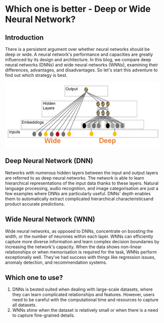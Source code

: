 # Which one is better - Deep or Wide Neural Network?

## Introduction
There is a persistent argument over whether neural networks should be deep or wide. A neural network's performance and capacities are greatly influenced by its design and architecture. In this blog, we compare deep neural networks (DNNs) and wide neural networks (WNNs), examining their differences, advantages, and disadvantages. So let's start this adventure to find out which strategy is best.

![DNN VS WNN](../images/DNN.jpg)


## Deep Neural Network (DNN)
Networks with numerous hidden layers between the input and output layers are referred to as deep neural networks. The network is able to learn hierarchical representations of the input data thanks to these layers. Natural language processing, audio recognition, and image categorisation are just a few examples where DNNs are particularly useful. DNNs' depth enables them to automatically extract complicated hierarchical characteristicsand product accurate predictions.

## Wide Neural Network (WNN)
Wide neural networks, as opposed to DNNs, concentrate on boosting the width, or the number of neurones within each layer. WNNs can efficiently capture more diverse information and learn complex decision boundaries by increasing the network's capacity. When the data shows non-linear relationships or when memorisation is required for the task, WNNs perform exceptionally well. They've had success with things like regression issues, anomaly detection, and recommendation systems.

## Which one to use?
1. DNNs is bested suited when dealing with large-scale datasets, where they can learn complicated relationships and features. However, users need to be careful with the computational time and resources to capture all datasets. 
2. WNNs shine when the dataset is relatively small or when there is a need to capture fine-grained details.


[def]: images/DNN.jpg